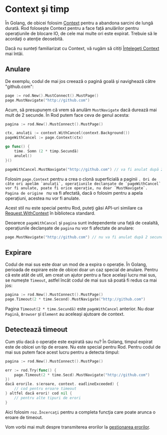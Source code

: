 # Context și timp

În Golang, de obicei folosim [Context](https://golang.org/pkg/context/) pentru a abandona sarcini de lungă durată. Rod folosește Context pentru a face față anulărilor pentru operațiunile de blocare IO, de cele mai multe ori este expirat. Trebuie să le acordaţi o atenţie deosebită.

Dacă nu sunteți familiarizat cu Context, vă rugăm să citiți [Înțelegeți Context](understand-context.md) mai întâi.

## Anulare

De exemplu, codul de mai jos creează o pagină goală şi navighează către "github.com":

```go
page := rod.New().MustConnect().MustPage()
page.MustNavigate("http://github.com")
```

Acum, să presupunem că vrem să anulăm `MustNavigate` dacă durează mai mult de 2 secunde. În Rod putem face ceva de genul acesta:

```go
pagina := rod.New().MustConnect().MustPage()

ctx, anulați := context.WithCancel(context.Background())
pageWithCancel := page.Context(ctx)

go func() {
    time. Somn (2 * timp.Secundă)
    anulel()
}()

pageWithCancel.MustNavigate("http://github.com") // va fi anulat după 2 secunde
```

Folosim `page.Context` pentru a crea o clonă superficială a paginii ``. Ori de câte ori apelăm `anulați`, operațiunile declanșate de `pageWithCancel` vor fi anulate, poate fi orice operație, nu doar `MustNavigate`. Pagina de origine `` nu va fi afectată, dacă o folosim pentru a apela operațiuni, acestea nu vor fi anulate.

Acest stil nu este special pentru Rod, puteţi găsi API-uri similare ca [Request.WithContext](https://golang.org/pkg/net/http/#Request.WithContext) în biblioteca standard.

Deoarece `pageWithCancel` și `pagina` sunt independente una față de cealaltă, operațiunile declanșate de `pagina` nu vor fi afectate de anulare:

```go
page.MustNavigate("http://github.com") // nu va fi anulat după 2 secunde
```

## Expirare

Codul de mai sus este doar un mod de a expira o operație. În Golang, perioada de expirare este de obicei doar un caz special de anulare. Pentru că este atât de util, am creat un ajutor pentru a face același lucru mai sus, se numește `Timeout`, astfel încât codul de mai sus să poată fi redus ca mai jos:

```go
pagina := rod.New().MustConnect().MustPage()
page.Timeout(2 * time.Second).MustNavigate("http://github.com")
```

Pagina `Timeout(2 * time.Secundă)` este `pageWithCancel` anterior. Nu doar `Pagină`, `Browser` și `Element` au aceleași ajutoare de context.

## Detectează timeout

Cum știu dacă o operație este expirată sau nu? În Golang, timpul expirat este de obicei un tip de eroare. Nu este special pentru Rod. Pentru codul de mai sus putem face acest lucru pentru a detecta timpul:

```go
pagina := rod.New().MustConnect().MustPage()

err := rod.Try(func() {
    page.Timeout(2 * time.Secd).MustNavigate("http://github.com")
})
dacă erorile. s(eroare, context. eadlineExceeded) {
    // cod pentru eroare timeout
} altfel dacă erori! cod nil {
    // pentru alte tipuri de erori
}
```

Aici folosim `roz.Încercaţi` pentru a completa funcţia care poate arunca o eroare de timeout.

Vom vorbi mai mult despre transmiterea erorilor la [gestionarea erorilor](error-handling.md).
